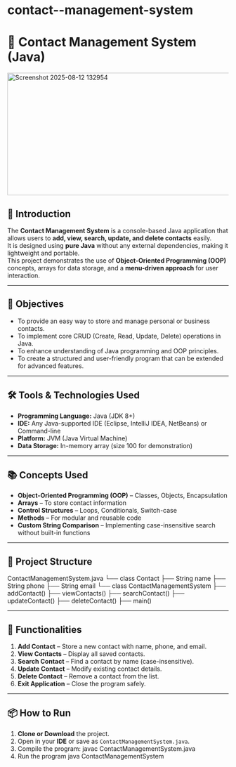 # contact--management-system
# 📇 Contact Management System (Java)
<img width="616" height="279" alt="Screenshot 2025-08-12 132954" src="https://github.com/user-attachments/assets/9d850b32-d972-4c77-8682-c04ec8dd76ce" />

## 📌 Introduction
The **Contact Management System** is a console-based Java application that allows users to **add, view, search, update, and delete contacts** easily.  
It is designed using **pure Java** without any external dependencies, making it lightweight and portable.  
This project demonstrates the use of **Object-Oriented Programming (OOP)** concepts, arrays for data storage, and a **menu-driven approach** for user interaction.  

---

## 🎯 Objectives
- To provide an easy way to store and manage personal or business contacts.
- To implement core CRUD (Create, Read, Update, Delete) operations in Java.
- To enhance understanding of Java programming and OOP principles.
- To create a structured and user-friendly program that can be extended for advanced features.

---

## 🛠️ Tools & Technologies Used
- **Programming Language:** Java (JDK 8+)
- **IDE:** Any Java-supported IDE (Eclipse, IntelliJ IDEA, NetBeans) or Command-line
- **Platform:** JVM (Java Virtual Machine)
- **Data Storage:** In-memory array (size 100 for demonstration)

---

## 📚 Concepts Used
- **Object-Oriented Programming (OOP)** – Classes, Objects, Encapsulation
- **Arrays** – To store contact information
- **Control Structures** – Loops, Conditionals, Switch-case
- **Methods** – For modular and reusable code
- **Custom String Comparison** – Implementing case-insensitive search without built-in functions

---

## 📂 Project Structure
ContactManagementSystem.java
└── class Contact
├── String name
├── String phone
├── String email
└── class ContactManagementSystem
├── addContact()
├── viewContacts()
├── searchContact()
├── updateContact()
├── deleteContact()
├── main()



---

## 🚀 Functionalities
1. **Add Contact** – Store a new contact with name, phone, and email.
2. **View Contacts** – Display all saved contacts.
3. **Search Contact** – Find a contact by name (case-insensitive).
4. **Update Contact** – Modify existing contact details.
5. **Delete Contact** – Remove a contact from the list.
6. **Exit Application** – Close the program safely.

---

## 📦 How to Run
1. **Clone or Download** the project.
2. Open in your **IDE** or save as `ContactManagementSystem.java`.
3. Compile the program:
   javac ContactManagementSystem.java
4. Run the program
  java ContactManagementSystem
